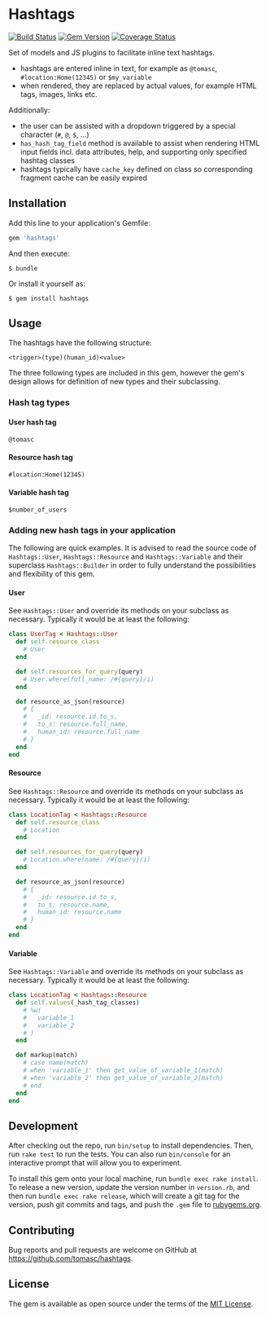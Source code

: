 # Hashtags

[![Build Status](https://travis-ci.org/tomasc/hashtags.svg)](https://travis-ci.org/tomasc/hashtags) [![Gem Version](https://badge.fury.io/rb/hashtags.svg)](http://badge.fury.io/rb/hashtags) [![Coverage Status](https://img.shields.io/coveralls/tomasc/hashtags.svg)](https://coveralls.io/r/tomasc/hashtags)

Set of models and JS plugins to facilitate inline text hashtags.

* hashtags are entered inline in text, for example as `@tomasc`, `#location:Home(12345)` or `$my_variable`
* when rendered, they are replaced by actual values, for example HTML tags, images, links etc.

Additionally:

* the user can be assisted with a dropdown triggered by a special character (`#`, `@`, `$`, …)
* `has_hash_tag_field` method is available to assist when rendering HTML input fields incl. data attributes, help, and supporting only specified hashtag classes
* hashtags typically have `cache_key` defined on class so corresponding fragment cache can be easily expired

## Installation

Add this line to your application's Gemfile:

```ruby
gem 'hashtags'
```

And then execute:

    $ bundle

Or install it yourself as:

    $ gem install hashtags

## Usage

The hashtags have the following structure:

```
<trigger>(type)(human_id)<value>
```

The three following types are included in this gem, however the gem's design allows for definition of new types and their subclassing.

### Hash tag types

#### User hash tag

```
@tomasc
```

#### Resource hash tag

```
#location:Home(12345)
```

#### Variable hash tag

```
$number_of_users
```

### Adding new hash tags in your application

The following are quick examples. It is advised to read the source code of `Hashtags::User`, `Hashtags::Resource` and `Hashtags::Variable` and their superclass `Hashtags::Builder` in order to fully understand the possibilities and flexibility of this gem.

#### User

See `Hashtags::User` and override its methods on your subclass as necessary. Typically it would be at least the following:

```ruby
class UserTag < Hashtags::User
  def self.resource_class
    # User
  end

  def self.resources_for_query(query)
    # User.where(full_name: /#{query}/i)
  end

  def resource_as_json(resource)
    # {
    #   _id: resource.id.to_s,
    #   to_s: resource.full_name,
    #   human_id: resource.full_name
    # }
  end
end
```

#### Resource

See `Hashtags::Resource` and override its methods on your subclass as necessary. Typically it would be at least the following:

```ruby
class LocationTag < Hashtags::Resource
  def self.resource_class
    # Location
  end

  def self.resources_for_query(query)
    # Location.where(name: /#{query}/i)
  end

  def resource_as_json(resource)
    # {
    #   _id: resource.id.to_s,
    #   to_s: resource.name,
    #   human_id: resource.name
    # }
  end
end
```

#### Variable

See `Hashtags::Variable` and override its methods on your subclass as necessary. Typically it would be at least the following:

```ruby
class LocationTag < Hashtags::Resource
  def self.values(_hash_tag_classes)
    # %w(
    #   variable_1
    #   variable_2
    # )
  end

  def markup(match)
    # case name(match)
    # when 'variable_1' then get_value_of_variable_1(match)
    # when 'variable_2' then get_value_of_variable_2(match)
    # end
  end
end
```


## Development

After checking out the repo, run `bin/setup` to install dependencies. Then, run `rake test` to run the tests. You can also run `bin/console` for an interactive prompt that will allow you to experiment.

To install this gem onto your local machine, run `bundle exec rake install`. To release a new version, update the version number in `version.rb`, and then run `bundle exec rake release`, which will create a git tag for the version, push git commits and tags, and push the `.gem` file to [rubygems.org](https://rubygems.org).

## Contributing

Bug reports and pull requests are welcome on GitHub at https://github.com/tomasc/hashtags.


## License

The gem is available as open source under the terms of the [MIT License](http://opensource.org/licenses/MIT).
